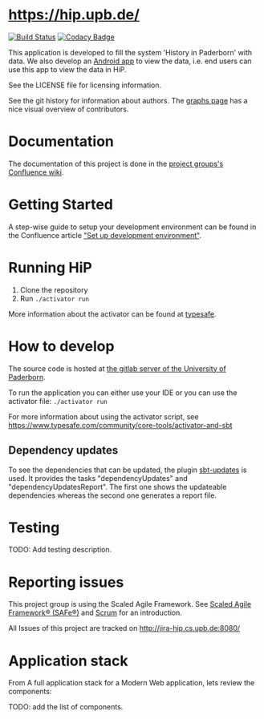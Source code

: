 https://hip.upb.de/
===================

[![Build Status](https://travis-ci.org/HiP-App/HiPCMS.svg?branch=master)](https://travis-ci.org/HiP-App/HiPCMS)
[![Codacy Badge](https://api.codacy.com/project/badge/grade/b905a3e6757a49979e2135f84f8feaef)](https://www.codacy.com/app/lippertsjan/HiPCMS)

This application is developed to fill the system 'History in Paderborn' with data. We also develop an [Android app](https://git.cs.upb.de/HiP/HiP-Android/) to view the data, i.e. end users can use this app to view the data in HiP.

See the LICENSE file for licensing information. 

See the git history for information about authors. The [graphs page](https://git.cs.upb.de/HiP/HiPCMS/graphs/master) has a nice visual overview of contributors.

Documentation
=============

The documentation of this project is done in the [project groups's Confluence wiki](http://jira-hip.cs.upb.de:8090/display/DOC/).

Getting Started
===============

A step-wise guide to setup your development environment can be found in the Confluence article ["Set up development environment"](http://jira-hip.cs.upb.de:8090/display/DOC/Set+up+development+environment).

Running HiP
===========

 1. Clone the repository
 2. Run ```./activator run```

More information about the activator can be found at [typesafe](https://www.typesafe.com/get-started).

How to develop
==============

The source code is hosted at [the gitlab server of the University of Paderborn](https://git.cs.upb.de/HiP/HiPBackend).


To run the application you can either use your IDE or you can use the activator file: ```./activator run```

For more information about using the activator script, see https://www.typesafe.com/community/core-tools/activator-and-sbt

Dependency updates
------------------

To see the dependencies that can be updated, the plugin [sbt-updates](https://github.com/rtimush/sbt-updates) is used. It 
provides the tasks "dependencyUpdates" and "dependencyUpdatesReport". The first one shows the updateable dependencies whereas the second one 
generates a report file.

Testing
=======

TODO: Add testing description.


Reporting issues
================

This project group is using the Scaled Agile Framework. See [Scaled Agile Framework® (SAFe®)](http://jira-hip.cs.upb.de:8090/pages/viewpage.action?pageId=3276965) and [Scrum](http://jira-hip.cs.upb.de:8090/display/SEM/Scrum) for an introduction.

All Issues of this project are tracked on http://jira-hip.cs.upb.de:8080/

Application stack
=================

From A full application stack for a Modern Web application, lets review the components:

TODO: add the list of components.
